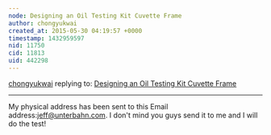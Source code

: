 ```yaml
---
node: Designing an Oil Testing Kit Cuvette Frame
author: chongyukwai
created_at: 2015-05-30 04:19:57 +0000
timestamp: 1432959597
nid: 11750
cid: 11813
uid: 442298
---
```




[chongyukwai](../profile/chongyukwai) replying to: [Designing an Oil Testing Kit Cuvette Frame](../notes/mathew/04-07-2015/designing-an-oil-testing-kit-cuvette-frame)

----
My physical address has been sent to this Email address:jeff@unterbahn.com. I don't mind you guys send it to me and I will do the test!
